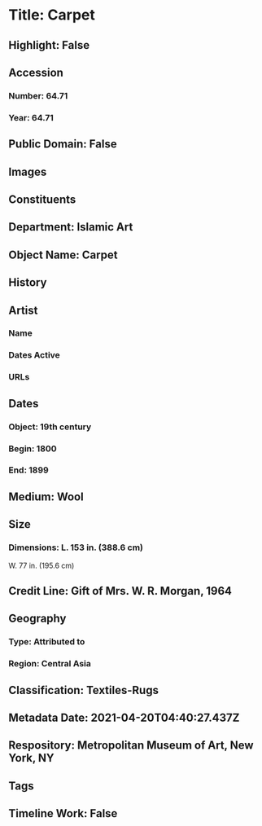 # Title: Carpet
## Highlight: False
## Accession
### Number: 64.71
### Year: 64.71
## Public Domain: False
## Images
## Constituents
## Department: Islamic Art
## Object Name: Carpet
## History
## Artist
### Name
### Dates Active
### URLs
## Dates
### Object: 19th century
### Begin: 1800
### End: 1899
## Medium: Wool
## Size
### Dimensions: L. 153 in. (388.6 cm)
W. 77 in. (195.6 cm)
## Credit Line: Gift of Mrs. W. R. Morgan, 1964
## Geography
### Type: Attributed to
### Region: Central Asia
## Classification: Textiles-Rugs
## Metadata Date: 2021-04-20T04:40:27.437Z
## Respository: Metropolitan Museum of Art, New York, NY
## Tags
## Timeline Work: False